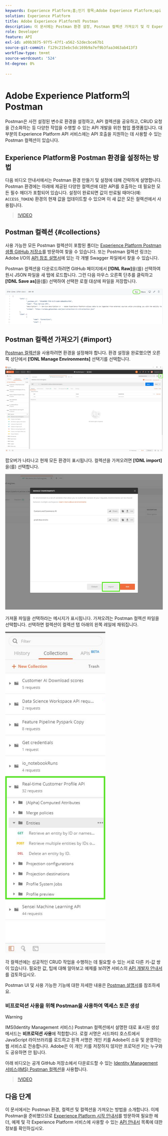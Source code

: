 ```yaml
---
keywords: Experience Platform;홈;인기 항목;Adobe Experience Platform;api 안내서;플랫폼 api 안내서;플랫폼 소개;개발자 안내서
solution: Experience Platform
title: Adobe Experience Platform의 Postman
description: 이 문서에는 Postman 환경 설정, Postman 컬렉션 가져오기 및 각 Experience Platform 서비스에 대해 사용 가능한 컬렉션 목록을 설명하는 단계가 포함되어 있습니다.
role: Developer
feature: API
exl-id: a09b3875-97f5-47f1-a562-52decbce67b1
source-git-commit: f129c215ebc5dc169b9a7ef9b3faa3463ab413f3
workflow-type: tm+mt
source-wordcount: '524'
ht-degree: 0%

---
```


# Adobe Experience Platform의 Postman

Postman은 사전 설정된 변수로 환경을 설정하고, API 컬렉션을 공유하고, CRUD 요청을 간소화하는 등 다양한 작업을 수행할 수 있는 API 개발을 위한 협업 플랫폼입니다. 대부분의 Experience Platform API 서비스에는 API 호출을 지원하는 데 사용할 수 있는 Postman 컬렉션이 있습니다.

## Experience Platform용 Postman 환경을 설정하는 방법

다음 비디오 안내서에서는 Postman 환경 만들기 및 설정에 대해 간략하게 설명합니다. Postman 환경에는 아래에 제공된 다양한 컬렉션에 대한 API를 호출하는 데 필요한 모든 필수 헤더가 포함되어 있습니다. 설정이 완료되면 값이 만료될 때마다(예: `ACCESS_TOKEN`) 환경의 현재 값을 업데이트할 수 있으며 이 새 값은 모든 컬렉션에서 사용됩니다.

>[!VIDEO](https://video.tv.adobe.com/v/28832)

## Postman 컬렉션 {#collections}

사용 가능한 모든 Postman 컬렉션이 포함된 폴더는 [Experience Platform Postman 샘플 GitHub 저장소](https://github.com/adobe/experience-platform-postman-samples/tree/master/apis/experience-platform)를 방문하여 찾을 수 있습니다. 또는 Postman 컬렉션 링크는 Adobe I/O의 [API 참조 설명서](https://www.adobe.com/go/platform-api-reference-en)에 있는 각 개별 Swagger 파일에서 찾을 수 있습니다.

Postman 컬렉션을 다운로드하려면 GitHub 페이지에서 **[!DNL Raw]**&#x200B;을(를) 선택하여 원시 JSON 파일을 새 탭에 로드합니다. 그런 다음 마우스 오른쪽 단추를 클릭하고 **[!DNL Save as]**&#x200B;을(를) 선택하여 선택한 로컬 대상에 파일을 저장합니다.

![원시 JSON](./images/api-guide/raw-collection.PNG)

## Postman 컬렉션 가져오기 {#import}

[Postman 컬렉션](#collections)을 사용하려면 환경을 설정해야 합니다. 환경 설정을 완료했으면 오른쪽 상단에서 **[!DNL Manage Environments]** 선택기를 선택합니다.

![환경 선택기 관리](./images/api-guide/environment-selector.png)

팝오버가 나타나고 현재 모든 환경이 표시됩니다. 컬렉션을 가져오려면 **[!DNL import]** 을(를) 선택합니다.

![가져오기 단추](./images/api-guide/import-collection.png)

가져올 파일을 선택하라는 메시지가 표시됩니다. 가져오려는 Postman 컬렉션 파일을 선택합니다. 선택하면 컬렉션이 컬렉션 탭 아래의 왼쪽 레일에 채워집니다.

![채워진 컬렉션](./images/api-guide/imported-collection.png)

각 컬렉션에는 성공적인 CRUD 작업을 수행하는 데 필요할 수 있는 서로 다른 키-값 쌍이 있습니다. 필요한 값, 팁에 대해 알아보고 예제를 보려면 서비스의 [API 개발자 안내서](api-guide.md#api-guides)를 검토하십시오.

Postman UI 및 사용 가능한 기능에 대한 자세한 내용은 [Postman 설명서](https://learning.postman.com/docs/getting-started/navigating-postman/)를 참조하세요.

### 비프로덕션 사용을 위해 Postman을 사용하여 액세스 토큰 생성

>[!WARNING]
>
>IMS(Identity Management 서비스) Postman 컬렉션에서 설명한 대로 표시된 생성 메서드는 **비프로덕션 사용**&#x200B;에 적합합니다. 로컬 서명은 서드파티 호스트에서 JavaScript 라이브러리를 로드하고 원격 서명은 개인 키를 Adobe이 소유 및 운영하는 웹 서비스로 전송합니다. Adobe은 이 개인 키를 저장하지 않지만 프로덕션 키는 누구와도 공유하면 안 됩니다.

아래 비디오는 공개 GitHub 저장소에서 다운로드할 수 있는 [Identity Management 서비스(IMS) Postman 컬렉션](https://github.com/adobe/experience-platform-postman-samples/blob/master/apis/ims/Identity%20Management%20Service.postman_collection.json)을 사용합니다.

>[!VIDEO](https://video.tv.adobe.com/v/29698/?quality=12&learn=on)

## 다음 단계

이 문서에서는 Postman 환경, 컬렉션 및 컬렉션을 가져오는 방법을 소개합니다. 이제 Postman을 준비했으므로 [Experience Platform 시작 안내서](api-guide.md)를 방문하여 필요한 헤더, 예제 및 각 Experience Platform 서비스에 사용할 수 있는 [API 안내서](api-guide.md#api-guides) 목록에 대한 정보를 확인하십시오.
